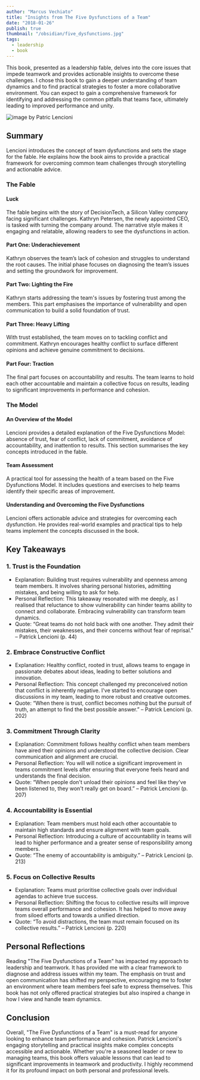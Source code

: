 ```yaml
---
author: "Marcus Vechiato"
title: "Insights from The Five Dysfunctions of a Team"
date: "2018-01-26"
publish: true
thumbnail: "/obsidian/five_dysfunctions.jpg"
tags: 
  - leadership
  - book
--- 
```



This book, presented as a leadership fable, delves into the core issues that impede teamwork and provides actionable insights to overcome these challenges. I chose this book to gain a deeper understanding of team dynamics and to find practical strategies to foster a more collaborative environment. You can expect to gain a comprehensive framework for identifying and addressing the common pitfalls that teams face, ultimately leading to improved performance and unity.

![image](/obsidian/five_dysfunctions.jpg)
by Patric Lencioni

## **Summary**

Lencioni introduces the concept of team dysfunctions and sets the stage for the fable. He explains how the book aims to provide a practical framework for overcoming common team challenges through storytelling and actionable advice.

### **The Fable**
#### **Luck**
The fable begins with the story of DecisionTech, a Silicon Valley company facing significant challenges. Kathryn Petersen, the newly appointed CEO, is tasked with turning the company around. The narrative style makes it engaging and relatable, allowing readers to see the dysfunctions in action.

#### **Part One: Underachievement**
Kathryn observes the team’s lack of cohesion and struggles to understand the root causes. The initial phase focuses on diagnosing the team’s issues and setting the groundwork for improvement.

#### **Part Two: Lighting the Fire**
Kathryn starts addressing the team's issues by fostering trust among the members. This part emphasises the importance of vulnerability and open communication to build a solid foundation of trust.

#### **Part Three: Heavy Lifting**
With trust established, the team moves on to tackling conflict and commitment. Kathryn encourages healthy conflict to surface different opinions and achieve genuine commitment to decisions.

#### **Part Four: Traction**
The final part focuses on accountability and results. The team learns to hold each other accountable and maintain a collective focus on results, leading to significant improvements in performance and cohesion.

### **The Model**
#### **An Overview of the Model**
Lencioni provides a detailed explanation of the Five Dysfunctions Model: absence of trust, fear of conflict, lack of commitment, avoidance of accountability, and inattention to results. This section summarises the key concepts introduced in the fable.

#### **Team Assessment**
A practical tool for assessing the health of a team based on the Five Dysfunctions Model. It includes questions and exercises to help teams identify their specific areas of improvement.

#### **Understanding and Overcoming the Five Dysfunctions**
Lencioni offers actionable advice and strategies for overcoming each dysfunction. He provides real-world examples and practical tips to help teams implement the concepts discussed in the book.

## **Key Takeaways**
### 1. **Trust is the Foundation**
- Explanation: Building trust requires vulnerability and openness among team members. It involves sharing personal histories, admitting mistakes, and being willing to ask for help.
- Personal Reflection: This takeaway resonated with me deeply, as I realised that  reluctance to show vulnerability can hinder teams ability to connect and collaborate. Embracing vulnerability can transform team dynamics.
- Quote: “Great teams do not hold back with one another. They admit their mistakes, their weaknesses, and their concerns without fear of reprisal.” – Patrick Lencioni (p. 44)

### 2. **Embrace Constructive Conflict**
- Explanation: Healthy conflict, rooted in trust, allows teams to engage in passionate debates about ideas, leading to better solutions and innovation.
- Personal Reflection: This concept challenged my preconceived notion that conflict is inherently negative. I've started to encourage open discussions in my team, leading to more robust and creative outcomes.
- Quote: “When there is trust, conflict becomes nothing but the pursuit of truth, an attempt to find the best possible answer.” – Patrick Lencioni (p. 202)

### 3. **Commitment Through Clarity**
- Explanation: Commitment follows healthy conflict when team members have aired their opinions and understood the collective decision. Clear communication and alignment are crucial.
- Personal Reflection: You will will notice a significant improvement in teams commitment levels after ensuring that everyone feels heard and understands the final decision.
- Quote: “When people don't unload their opinions and feel like they've been listened to, they won't really get on board.” – Patrick Lencioni (p. 207)

### 4. **Accountability is Essential**
- Explanation: Team members must hold each other accountable to maintain high standards and ensure alignment with team goals.
- Personal Reflection: Introducing a culture of accountability in teams will lead to higher performance and a greater sense of responsibility among members.
- Quote: “The enemy of accountability is ambiguity.” – Patrick Lencioni (p. 213)

### 5. **Focus on Collective Results**
- Explanation: Teams must prioritise collective goals over individual agendas to achieve true success.
- Personal Reflection: Shifting the focus to collective results will improve teams overall performance and cohesion. It has helped to move away from siloed efforts and towards a unified direction.
- Quote: “To avoid distractions, the team must remain focused on its collective results.” – Patrick Lencioni (p. 220)

## **Personal Reflections**
Reading "The Five Dysfunctions of a Team" has impacted my approach to leadership and teamwork. It has provided me with a clear framework to diagnose and address issues within my team. The emphasis on trust and open communication has shifted my perspective, encouraging me to foster an environment where team members feel safe to express themselves. This book has not only offered practical strategies but also inspired a change in how I view and handle team dynamics.

## **Conclusion**
Overall, "The Five Dysfunctions of a Team" is a must-read for anyone looking to enhance team performance and cohesion. Patrick Lencioni's engaging storytelling and practical insights make complex concepts accessible and actionable. Whether you're a seasoned leader or new to managing teams, this book offers valuable lessons that can lead to significant improvements in teamwork and productivity. I highly recommend it for its profound impact on both personal and professional levels.
